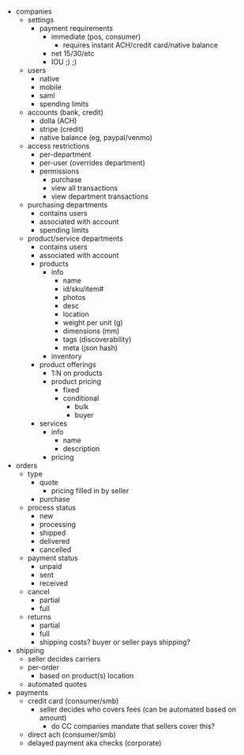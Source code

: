 - companies
  - settings
    - payment requirements
      - immediate (pos, consumer)
        - requires instant ACH/credit card/native balance
      - net 15/30/etc
      - IOU ;) ;)
  - users
    - native
    - mobile
    - saml
    - spending limits
  - accounts (bank, credit)
    - dolla (ACH)
    - stripe (credit)
    - native balance (eg, paypal/venmo)
  - access restrictions
    - per-department
    - per-user (overrides department)
    - permissions
      - purchase
      - view all transactions
      - view department transactions
  - purchasing departments
    - contains users
    - associated with account
    - spending limits
  - product/service departments
    - contains users
    - associated with account
    - products
      - info
        - name
        - id/sku/item#
        - photos
        - desc
        - location
        - weight per unit (g)
        - dimensions (mm)
        - tags (discoverability)
        - meta (json hash)
      - inventory
    - product offerings
      - 1:N on products
      - product pricing
        - fixed
        - conditional
          - bulk
          - buyer
    - services
      - info
        - name
        - description
      - pricing
- orders
  - type
    - quote
      - pricing filled in by seller
    - purchase
  - process status
    - new
    - processing
    - shipped
    - delivered
    - cancelled
  - payment status
    - unpaid
    - sent
    - received
  - cancel
    - partial
    - full
  - returns
    - partial
    - full
    - shipping costs? buyer or seller pays shipping?
- shipping
  - seller decides carriers
  - per-order
    - based on product(s) location
  - automated quotes
- payments
  - credit card (consumer/smb)
    - seller decides who covers fees (can be automated based on amount)
      - do CC companies mandate that sellers cover this?
  - direct ach (consumer/smb)
  - delayed payment aka checks (corporate)

